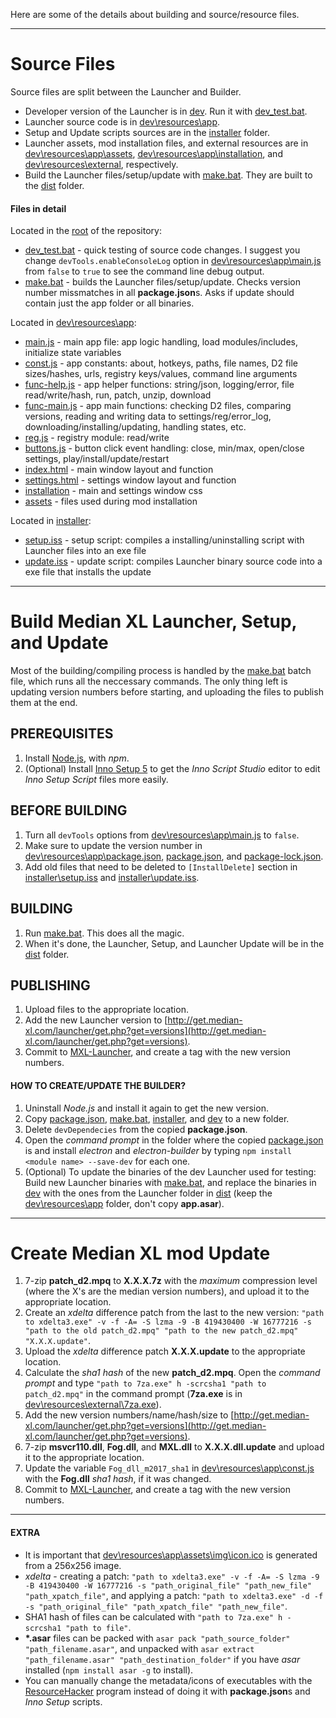 Here are some of the details about building and source/resource files.

____

# Source Files
Source files are split between the Launcher and Builder.
* Developer version of the Launcher is in [dev](dev). Run it with [dev_test.bat](dev_test.bat).
* Launcher source code is in [dev\resources\app](dev\resources\app).
* Setup and Update scripts sources are in the [installer](installer) folder.
* Launcher assets, mod installation files, and external resources are in [dev\resources\app\assets](dev\resources\app\assets), [dev\resources\app\installation](dev\resources\app\installation), and [dev\resources\external](dev\resources\external), respectively.
* Build the Launcher files/setup/update with [make.bat](make.bat). They are built to the [dist](dist) folder.

#### Files in detail
Located in the [root](https://github.com/Median-XL/) of the repository:
* [dev_test.bat](dev_test.bat) - quick testing of source code changes. I suggest you change `devTools.enableConsoleLog` option in [dev\resources\app\main.js](dev\resources\app\main.js) from `false` to `true` to see the command line debug output.
* [make.bat](make.bat) - builds the Launcher files/setup/update. Checks version number missmatches in all **package.json**s. Asks if update should contain just the app folder or all binaries.  

Located in [dev\resources\app](dev\resources\app):
* [main.js](dev\resources\app\main.js) - main app file: app logic handling, load modules/includes, initialize state variables
* [const.js](dev\resources\app\const.js) - app constants: about, hotkeys, paths, file names, D2 file sizes/hashes, urls, registry keys/values, command line arguments
* [func-help.js](dev\resources\app\func-help.js) - app helper functions: string/json, logging/error, file read/write/hash, run, patch, unzip, download
* [func-main.js](dev\resources\app\func-main.js) - app main functions: checking D2 files, comparing versions, reading and writing data to settings/reg/error_log, downloading/installing/updating, handling states, etc.
* [reg.js](dev\resources\app\reg.js) - registry module: read/write
* [buttons.js](dev\resources\app\buttons.js) - button click event handling: close, min/max, open/close settings, play/install/update/restart
* [index.html](dev\resources\app\index.html) - main window layout and function
* [settings.html](dev\resources\app\settings.html) - settings window layout and function
* [installation](dev\resources\app\installation) - main and settings window css
* [assets](dev\resources\app\assets) - files used during mod installation

Located in [installer](installer):
* [setup.iss](installer\setup.iss) - setup script: compiles a installing/uninstalling script with Launcher files into an exe file
* [update.iss](installer\update.iss) - update script: compiles Launcher binary source code into a exe file that installs the update

____

# Build Median XL Launcher, Setup, and Update

Most of the building/compiling process is handled by the [make.bat](make.bat) batch file, which runs all the neccessary commands. The only thing left is updating version numbers before starting, and uploading the files to publish them at the end.

## PREREQUISITES
1. Install [Node.js](https://nodejs.org/en/download/), with *npm*.
2. (Optional) Install [Inno Setup 5](http://www.jrsoftware.org/download.php/ispack-unicode.exe) to get the *Inno Script Studio* editor to edit *Inno Setup Script* files more easily.

## BEFORE BUILDING
1. Turn all `devTools` options from [dev\resources\app\main.js](dev\resources\app\main.js) to `false`.
2. Make sure to update the version number in [dev\resources\app\package.json](dev\resources\app\package.json), [package.json](package.json), and [package-lock.json](package-lock.json).
3. Add old files that need to be deleted to `[InstallDelete]` section in [installer\setup.iss](installer\setup.iss) and [installer\update.iss](installer\update.iss).

## BUILDING
1. Run [make.bat](make.bat). This does all the magic.
2. When it's done, the Launcher, Setup, and Launcher Update will be in the [dist](dist) folder.

## PUBLISHING
1. Upload files to the appropriate location.
2. Add the new Launcher version to [http://get.median-xl.com/launcher/get.php?get=versions](http://get.median-xl.com/launcher/get.php?get=versions).
3. Commit to [MXL-Launcher](https://gitlab.com/Median-XL/MXL-Launcher), and create a tag with the new version numbers.

#### HOW TO CREATE/UPDATE THE BUILDER?
1. Uninstall *Node.js* and install it again to get the new version.
2. Copy [package.json](package.json), [make.bat](make.bat), [installer](installer), and [dev](dev) to a new folder.
3. Delete `devDependecies` from the copied **package.json**.
4. Open the *command prompt* in the folder where the copied [package.json](package.json) is and install *electron* and *electron-builder* by typing `npm install <module name> --save-dev` for each one.
5. (Optional) To update the binaries of the dev Launcher used for testing: Build new Launcher binaries with [make.bat](make.bat), and replace the binaries in [dev](dev) with the ones from the Launcher folder in [dist](dist) (keep the [dev\resources\app](dev\resources\app) folder, don't copy **app.asar**).

____

# Create Median XL mod Update
1. 7-zip **patch_d2.mpq** to **X.X.X.7z** with the *maximum* compression level (where the X's are the median version numbers), and upload it to the appropriate location.
2. Create an *xdelta* difference patch from the last to the new version: `"path to xdelta3.exe" -v -f -A= -S lzma -9 -B 419430400 -W 16777216 -s "path to the old patch_d2.mpq" "path to the new patch_d2.mpq" "X.X.X.update"`.
3. Upload the *xdelta* difference patch **X.X.X.update** to the appropriate location.
4. Calculate the *sha1 hash* of the new **patch_d2.mpq**. Open the *command prompt* and type `"path to 7za.exe" h -scrcsha1 "path to patch_d2.mpq"` in the command prompt (**7za.exe** is in [dev\resources\external\7za.exe](dev\resources\external\7za.exe)).
5. Add the new version numbers/name/hash/size to [http://get.median-xl.com/launcher/get.php?get=versions](http://get.median-xl.com/launcher/get.php?get=versions).
6. 7-zip **msvcr110.dll**, **Fog.dll**, and **MXL.dll** to **X.X.X.dll.update** and upload it to the appropriate location.
7. Update the variable `Fog_dll_m2017_sha1` in [dev\resources\app\const.js](dev\resources\app\const.js) with the **Fog.dll** *sha1 hash*, if it was changed.
8. Commit to [MXL-Launcher](https://gitlab.com/Median-XL/MXL-Launcher), and create a tag with the new version numbers.

____

#### EXTRA
* It is important that [dev\resources\app\assets\img\icon.ico](dev\resources\app\assets\img\icon.ico) is generated from a 256x256 image.
* *xdelta* - creating a patch: `"path to xdelta3.exe" -v -f -A= -S lzma -9 -B 419430400 -W 16777216 -s "path_original_file" "path_new_file" "path_xpatch_file"`, and applying a patch: `"path to xdelta3.exe" -d -f -s "path_original_file" "path_xpatch_file" "path_new_file"`.
* SHA1 hash of files can be calculated with `"path to 7za.exe" h -scrcsha1 "path to file"`.
* **\*.asar** files can be packed with `asar pack "path_source_folder" "path_filename.asar"`, and unpacked with `asar extract "path_filename.asar" "path_destination_folder"` if you have *asar* installed (`npm install asar -g` to install).
* You can manually change the metadata/icons of executables with the [ResourceHacker](http://www.angusj.com/resourcehacker/resource_hacker.zip) program instead of doing it with **package.json**s and *Inno Setup* scripts.